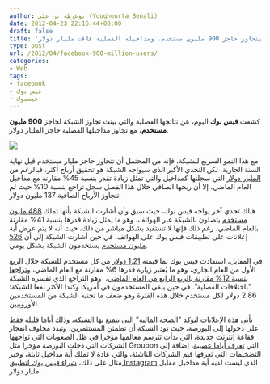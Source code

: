 ```yaml
---
author: يوغرطة بن علي (Youghourta Benali)
date: 2012-04-23 22:16:44+00:00
draft: false
title: 'فيس بوك يتجاوز حاجز 900 مليون مستخدم، ومداخيله الفصلية فاقت مليار دولار  '
type: post
url: /2012/04/facebook-900-million-users/
categories:
- Web
tags:
- facebook
- فيس بوك
- فيسبوك
---
```


كشفت **فيس بوك** اليوم، عن نتائجها الفصلية والتي بينت تجاوز الشبكة لحاجز **900 مليون مستخدم**، مع تجاوز مداخيلها الفصلية حاجز المليار دولار.




[![](http://www.it-scoop.com/wp-content/uploads/2012/04/facebook-901-million-users.png)
](http://www.it-scoop.com/wp-content/uploads/2012/04/facebook-901-million-users.png)




مع هذا النمو السريع للشبكة، فإنه من المحتمل أن تتجاوز حاجز مليار مستخدم قبل نهاية السنة الجارية، لكن التحدي الأكبر الذي سيواجه الشبكة هو تحقيق أرباح أكثر، فبالرغم من [المليار دولار](http://www.businessinsider.com/live-facebook-q1-revenues-profits-down-2012-4) التي سجلتها كمداخيل والتي تمثل زيادة تقدر بنسبة 45% مقارنة مع مداخيل العام الماضي، إلا أن ربحها الصافي خلال هذا الفصل سجل تراجع بنسبة 10% حيث لم تتجاوز الأرباح الصافية 137 مليون دولار.




هناك تحدي آخر يواجه فيس بوك، حيث سبق وأن أشارت الشبكة بأنها تملك [488 مليون مستخدم](http://www.sec.gov/Archives/edgar/data/1326801/000119312512175673/d287954ds1a.htm) يتصلون بالشبكة عبر الهواتف، وهو ما يمثل زيادة قدرها بنسبة 41% مقارنة بالعام الماضي، رغم ذلك فإنها لا تستفيد بشكل مباشر من ذلك، حيث أنه لا يتم عرض أية إعلانات على تطبيقات فيس بوك على الهواتف. في حين أشارت الشبكة إلى أن [526 مليون مستخدم](http://www.mercurynews.com/business/ci_20461690/facebook-says-now-has-900-million-monthly-users?source=rss&cid=dlvr.it) يستخدمون الشبكة بشكل يومي.




في المقابل، استفادت فيس بوك بما قيمته [1.21 دولار](http://www.lemonde.fr/technologies/article/2012/04/23/le-chiffre-d-affaires-trimestriel-de-facebook-passe-le-cap-du-milliard-de-dollars_1690171_651865.html) من كل مستخدم للشبكة خلال الربع الأول من العام الجاري، وهو ما يُعتبر زيارة قدرها 6% مقارنة مع العام الماضي، و[تراجعا بنسبة 12% مقارنة بالربع الرابع من العام الماضي](http://www.reuters.com/article/2012/04/23/us-facebook-idUSBRE83M1AZ20120423)،  وهو التراجع الذي تفسره الشبكة "باختلافات الفصلية". في حين يبقى المستخدمون في أمريكا وكندا الأكثر نفعا للشبكة: 2.86 دولار لكل مستخدم خلال هذه الفترة وهو ضعف ما تجنيه الشبكة من المستخدمين الأوروبيين.




تأتي هذه الإعلانات لتؤكد "الصحة المالية" التي تتمتع بها الشبكة، وذلك أياما قليلة فقط على دخولها إلى البورصة، حيث تود الشبكة أن تطمئن المستثمرين، وتبدد مخاوف انفجار فقاعة إنترنت جديدة، التي بدأت تترسم معالمها مؤخرا في ظل الصعوبات التي تواجهها الشركات التي دخلت البورصة مؤخرا مثل Groupon التي [تعرف أياما عصيبة](http://www.it-scoop.com/2012/04/groupon-falling-down/)، إضافة إلى التضخيمات التي تعرفها قيم الشركات الناشئة، والتي عادة لا تملك أية مداخيل ثابتة، وخير مثال على ذلك، [شراء فيس بوك لتطبيق Instagram](http://www.it-scoop.com/2012/04/facebook-instagram/) الذي ليست لديه أية مداخيل مقابل مليار دولار.



